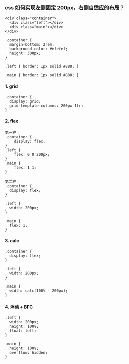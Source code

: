 ### css 如何实现左侧固定 200px，右侧自适应的布局？

```
<div class="container">
  <div class="left"></div>
  <div class="main"></div>
</div>
```
```
.container {
  margin-bottom: 2rem;
  background-color: #efefef;
  height: 300px;
}

.left { border: 1px solid #888; }

.main { border: 1px solid #888; }
```

#### 1. grid
```
.container {
  display: grid;
  grid-template-columns: 200px 1fr;
}
```

#### 2. flex
```
第一种：
.container {
    display: flex;
}
.left { 
    flex: 0 0 200px; 
}
.main {
    flex: 1 1;
}

第二种：
.container {
  display: flex;
}

.left {
  width: 200px;
}

.main {
  flex: 1;
}
```

#### 3. calc
```
.container {
  display: flex;
}

.left {
  width: 200px;
}

.main {
  width: calc(100% - 200px);
}
```

#### 4. 浮动 + BFC
```
.left {
  width: 200px;
  height: 100%;
  float: left;
}

.main {
  height: 100%;
  overflow: hidden;
}
```
